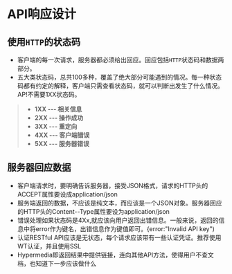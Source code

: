 # API响应设计
## 使用`HTTP`的状态码
+ 客户端的每一次请求，服务器都必须给出回应。回应包括`HTTP`状态码和数据两部分。
+ 五大类状态码，总共100多种，覆盖了绝大部分可能遇到的情况。每一种状态码都有约定的解释，客户端只需查看状态码，就可以判断出发生了什么情况。AP!不需要1XX状态码。

> + **1XX --- 相关信息**
> + **2XX --- 操作成功**
> + **3XX --- 重定向**
> + **4XX --- 客户端错误**
> + **5XX --- 服务器错误**

## 服务器回应数据
+ 客户端请求时，要明确告诉服务器，接受JSON格式，请求的HTTP头的ACCEPT属性要设成application/json
+ 服务端返回的数据，不应该是纯文本，而应该是一个JSON对象。服务器回应的HTTP头的Content--Type属性要设为application/json
+ 错误处理如果状态码是4Xx,就应该向用户返回出错信息。一般来说，返回的信息中将error作为键名，出错信息作为键值即可。{error:"Invalid API key")
+ 认证RESTful API应该是无状态，每个请求应该带有一些认证凭证。推荐使用WT认证，并且使用SSL
+ Hypermedia即返回结果中提供链接，连向其他API方法，使得用户不查文档，也知道下一步应该做什么